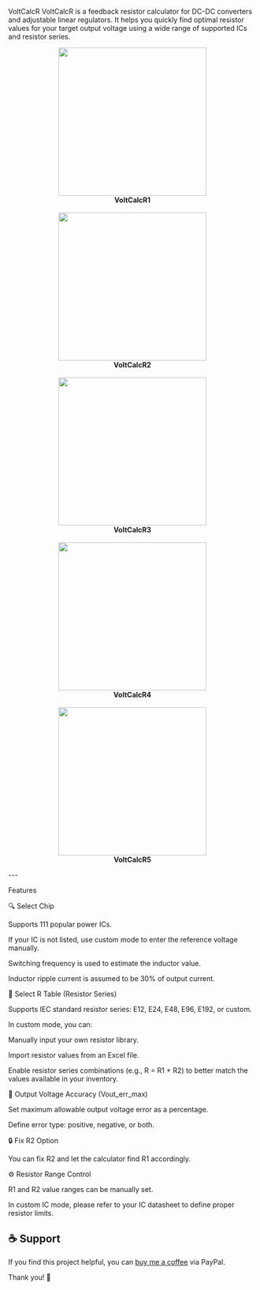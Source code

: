 VoltCalcR
VoltCalcR is a feedback resistor calculator for DC-DC converters and adjustable linear regulators. It helps you quickly find optimal resistor values for your target output voltage using a wide range of supported ICs and resistor series.

<p align="center">
  <img src="images/VoltCalcR1.jpg" width="300"/><br/>
  <b>VoltCalcR1</b><br/><br/>
  <img src="images/VoltCalcR2.jpg" width="300"/><br/>
  <b>VoltCalcR2</b><br/><br/>
  <img src="images/VoltCalcR3.jpg" width="300"/><br/>
  <b>VoltCalcR3</b><br/><br/>
  <img src="images/VoltCalcR4.jpg" width="300"/><br/>
  <b>VoltCalcR4</b><br/><br/>
  <img src="images/VoltCalcR5.jpg" width="300"/><br/>
  <b>VoltCalcR5</b>
</p>
---

Features

🔍 Select Chip

Supports 111 popular power ICs.

If your IC is not listed, use custom mode to enter the reference voltage manually.

Switching frequency is used to estimate the inductor value.

Inductor ripple current is assumed to be 30% of output current.


📐 Select R Table (Resistor Series)

Supports IEC standard resistor series: E12, E24, E48, E96, E192, or custom.

In custom mode, you can:

Manually input your own resistor library.

Import resistor values from an Excel file.

Enable resistor series combinations (e.g., R = R1 + R2) to better match the values available in your inventory.



🎯 Output Voltage Accuracy (Vout_err_max)

Set maximum allowable output voltage error as a percentage.

Define error type: positive, negative, or both.


🔒 Fix R2 Option

You can fix R2 and let the calculator find R1 accordingly.


⚙️ Resistor Range Control

R1 and R2 value ranges can be manually set.

In custom IC mode, please refer to your IC datasheet to define proper resistor limits.
## ☕ Support

If you find this project helpful, you can [buy me a coffee](https://www.paypal.me/didadi2024) via PayPal.

Thank you! 🙏